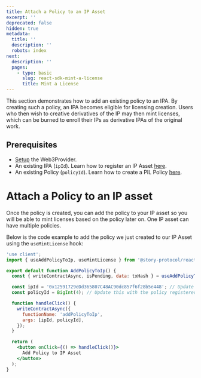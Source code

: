 ```yaml
---
title: Attach a Policy to an IP Asset
excerpt: ''
deprecated: false
hidden: true
metadata:
  title: ''
  description: ''
  robots: index
next:
  description: ''
  pages:
    - type: basic
      slug: react-sdk-mint-a-license
      title: Mint a License
---
```

This section demonstrates how to add an existing policy to an IPA. By creating such a policy, an IPA becomes eligible for licensing creation. Users who then wish to creative derivatives of the IP may then mint licenses, which can be burned to enroll their IPs as derivative IPAs of the original work.

## Prerequisites

* [Setup](doc:react-sdk-setup) the Web3Provider.
* An existing IPA (`ipId`). Learn how to register an IP Asset [here](doc:react-sdk-register-an-nft-as-an-ip-asset).
* An existing Policy (`policyId`). Learn how to create a PIL Policy [here](doc:react-sdk-create-a-pil-policy).

# Attach a Policy to an IP asset

Once the policy is created, you can add the policy to your IP asset so you will be able to mint licenses based on the policy later on. One IP asset can have multiple policies.

Below is the code example to add the policy we just created to our IP Asset using the `useMintLicense` hook:

```jsx AddPolicyToIPAsset.tsx
'use client';
import { useAddPolicyToIp, useMintLicense } from '@story-protocol/react';

export default function AddPolicyToIp() {
  const { writeContractAsync, isPending, data: txHash } = useAddPolicyToIp();

  const ipId = '0x12591729eDd365807C48AC90dc857f6f28b5e448'; // Update this with the IP ID address you registered from RegisterRootIp.tsx
  const policyId = BigInt(4); // Update this with the policy registered in RegisterPILPolicy.tsx, or use a pre-existing policy that allows for derivatives

  function handleClick() {
    writeContractAsync({
      functionName: 'addPolicyToIp',
      args: [ipId, policyId],
    });
  }

  return (
    <button onClick={() => handleClick()}>
      Add Policy to IP Asset
    </button>
  );
}
```
